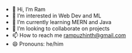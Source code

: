 - 👋 Hi, I’m Ram 
- 👀 I’m interested in Web Dev and ML
- 🌱 I’m currently learning MERN and Java
- 💞️ I’m looking to collaborate on projects
- 📫 How to reach me rampuzhinth@gmail.com
- 😄 Pronouns: he/him

<!---
rampuzhinth/rampuzhinth is a ✨ special ✨ repository because its `README.md` (this file) appears on your GitHub profile.
You can click the Preview link to take a look at your changes.
--->
